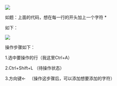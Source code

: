 ![](D:/download/youdaonote-pull-master/data/Technology/开发工具/images/26E7815C70574FF6AB39793E6E10BC6026E7815C70574FF6AB39793E6E10BC60.png)

如题：上面的代码，想在每一行的开头加上一个字符 *

如下：

![](D:/download/youdaonote-pull-master/data/Technology/开发工具/images/F63B1F14554B424F84F6E9562E390C68F63B1F14554B424F84F6E9562E390C68.png)

操作步骤如下：

1.选中要操作的行（我这里Ctrl+A）

2.Ctrl+Shift+L （待操作状态）

3.方向键←   （操作这步骤后，可以添加想要添加的字符）